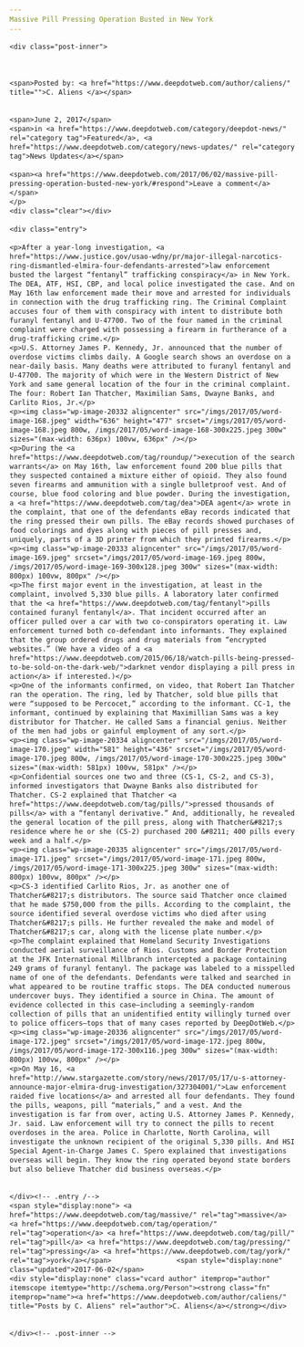 ```yaml
---
Massive Pill Pressing Operation Busted in New York
---
```

<article class="post-listing post-20318 post type-post status-publish format-standard has-post-thumbnail hentry  tag-busted tag-massive tag-operation tag-pill tag-pressing tag-york">
    
    <div class="post-inner">
    
    
        
    <span>Posted by: <a href="https://www.deepdotweb.com/author/caliens/" title="">C. Aliens </a></span>
    
    
    <span>June 2, 2017</span>
    <span>in <a href="https://www.deepdotweb.com/category/deepdot-news/" rel="category tag">Featured</a>, <a href="https://www.deepdotweb.com/category/news-updates/" rel="category tag">News Updates</a></span>
    
    <span><a href="https://www.deepdotweb.com/2017/06/02/massive-pill-pressing-operation-busted-new-york/#respond">Leave a comment</a></span>
    </p>
    <div class="clear"></div>
    
    <div class="entry">
    
    <p>After a year-long investigation, <a href="https://www.justice.gov/usao-wdny/pr/major-illegal-narcotics-ring-dismantled-elmira-four-defendants-arrested">law enforcement busted the largest “fentanyl” trafficking conspiracy</a> in New York. The DEA, ATF, HSI, CBP, and local police investigated the case. And on May 16th law enforcement made their move and arrested for individuals in connection with the drug trafficking ring. The Criminal Complaint accuses four of them with conspiracy with intent to distribute both furanyl fentanyl and U-47700. Two of the four named in the criminal complaint were charged with possessing a firearm in furtherance of a drug-trafficking crime.</p>
    <p>U.S. Attorney James P. Kennedy, Jr. announced​ that the number of overdose victims climbs daily. A Google search shows an overdose on a near-daily basis. Many deaths were attributed to furanyl fentanyl and U-47700. The majority of which were in the Western District of New York and same general location of the four in the criminal complaint. The four: Robert Ian Thatcher, Maximilian Sams, Dwayne Banks, and Carlito Rios, Jr.</p>
    <p><img class="wp-image-20332 aligncenter" src="/imgs/2017/05/word-image-168.jpeg" width="636" height="477" srcset="/imgs/2017/05/word-image-168.jpeg 800w, /imgs/2017/05/word-image-168-300x225.jpeg 300w" sizes="(max-width: 636px) 100vw, 636px" /></p>
    <p>During the <a href="https://www.deepdotweb.com/tag/roundup/">execution of the search warrants</a> on May 16th, law enforcement found 200 blue pills that they suspected contained a mixture either of opioid. They also found seven firearms and ammunition with a single bulletproof vest. And of course, blue food coloring and blue powder. During the investigation, a <a href="https://www.deepdotweb.com/tag/dea">DEA agent</a> wrote in the complaint, that one of the defendants eBay records indicated that the ring pressed their own pills. The eBay records showed purchases of food colorings and dyes along with pieces of pill presses and, uniquely, parts of a 3D printer from which they printed firearms.</p>
    <p><img class="wp-image-20333 aligncenter" src="/imgs/2017/05/word-image-169.jpeg" srcset="/imgs/2017/05/word-image-169.jpeg 800w, /imgs/2017/05/word-image-169-300x128.jpeg 300w" sizes="(max-width: 800px) 100vw, 800px" /></p>
    <p>The first major event in the investigation, at least in the complaint, involved 5,330 blue pills. A laboratory later confirmed that the <a href="https://www.deepdotweb.com/tag/fentanyl">pills contained furanyl fentanyl</a>. That incident occurred after an officer pulled over a car with two co-conspirators operating it. Law enforcement turned both co-defendant into informants. They explained that the group ordered drugs and drug materials from “encrypted websites.” (We have a video of a <a href="https://www.deepdotweb.com/2015/06/18/watch-pills-being-pressed-to-be-sold-on-the-dark-web/">darknet vendor displaying a pill press in action</a> if interested.)</p>
    <p>One of the informants confirmed, on video, that Robert Ian Thatcher ran the operation. The ring, led by Thatcher, sold blue pills that were “supposed to be Percocet,” according to the informant. CC-1, the informant, continued by explaining that Maximillian Sams was a key distributor for Thatcher. He called Sams a financial genius. Neither of the men had jobs or gainful employment of any sort.</p>
    <p><img class="wp-image-20334 aligncenter" src="/imgs/2017/05/word-image-170.jpeg" width="581" height="436" srcset="/imgs/2017/05/word-image-170.jpeg 800w, /imgs/2017/05/word-image-170-300x225.jpeg 300w" sizes="(max-width: 581px) 100vw, 581px" /></p>
    <p>Confidential sources one two and three (CS-1, CS-2, and CS-3), informed investigators that Dwayne Banks also distributed for Thatcher. CS-2 explained that Thatcher <a href="https://www.deepdotweb.com/tag/pills/">pressed thousands of pills</a> with a “fentanyl derivative.” And, additionally, he revealed the general location of the pill press, along with Thatcher&#8217;s residence where he or she (CS-2) purchased 200 &#8211; 400 pills every week and a half.</p>
    <p><img class="wp-image-20335 aligncenter" src="/imgs/2017/05/word-image-171.jpeg" srcset="/imgs/2017/05/word-image-171.jpeg 800w, /imgs/2017/05/word-image-171-300x225.jpeg 300w" sizes="(max-width: 800px) 100vw, 800px" /></p>
    <p>CS-3 identified Carlito Rios, Jr. as another one of Thatcher&#8217;s distributors. The source said Thatcher once claimed that he made $750,000 from the pills. According to the complaint, the source identified several overdose victims who died after using Thatcher&#8217;s pills. He further revealed the make and model of Thatcher&#8217;s car, along with the license plate number.</p>
    <p>The complaint explained that Homeland Security Investigations conducted aerial surveillance of Rios. Customs and Border Protection at the JFK International Millbranch intercepted a package containing 249 grams of furanyl fentanyl. The package was labeled to a misspelled name of one of the defendants. Defendants were talked and searched in what appeared to be routine traffic stops. The DEA conducted numerous undercover buys. They identified a source in China. The amount of evidence collected in this case—including a seemingly-random collection of pills that an unidentified entity willingly turned over to police officers—tops that of many cases reported by DeepDotWeb.</p>
    <p><img class="wp-image-20336 aligncenter" src="/imgs/2017/05/word-image-172.jpeg" srcset="/imgs/2017/05/word-image-172.jpeg 800w, /imgs/2017/05/word-image-172-300x116.jpeg 300w" sizes="(max-width: 800px) 100vw, 800px" /></p>
    <p>On May 16, <a href="http://www.stargazette.com/story/news/2017/05/17/u-s-attorney-announce-major-elmira-drug-investigation/327304001/">Law enforcement raided five locations</a> and arrested all four defendants. They found the pills, weapons, pill “materials,” and a vest. And the investigation is far from over, acting U.S. Attorney James P. Kennedy, Jr. said. Law enforcement will try to connect the pills to recent overdoses in the area. Police in Charlotte, North Carolina, will investigate the unknown recipient of the original 5,330 pills. And HSI Special Agent-in-Charge James C. Spero explained that investigations overseas will begin. They know the ring operated beyond state borders but also believe Thatcher did business overseas.</p>
    
    
    </div><!-- .entry /-->
    <span style="display:none"> <a href="https://www.deepdotweb.com/tag/massive/" rel="tag">massive</a> <a href="https://www.deepdotweb.com/tag/operation/" rel="tag">operation</a> <a href="https://www.deepdotweb.com/tag/pill/" rel="tag">pill</a> <a href="https://www.deepdotweb.com/tag/pressing/" rel="tag">pressing</a> <a href="https://www.deepdotweb.com/tag/york/" rel="tag">york</a></span>				<span style="display:none" class="updated">2017-06-02</span>
    <div style="display:none" class="vcard author" itemprop="author" itemscope itemtype="http://schema.org/Person"><strong class="fn" itemprop="name"><a href="https://www.deepdotweb.com/author/caliens/" title="Posts by C. Aliens" rel="author">C. Aliens</a></strong></div>
    
    
    </div><!-- .post-inner -->
</article><!-- .post-listing -->

